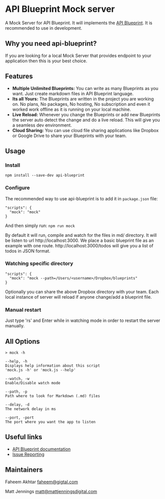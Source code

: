 # API Blueprint Mock server
A Mock Server for API Blueprint. It will implements the [API Blueprint](http://apiblueprint.org/). It is recommended to use in development.

## Why you need api-blueprint?
If you are looking for a local Mock Server that provides endpoint to your application then this is your best choice.

## Features
- **Multiple Unlimited Blueprints:** You can write as many Blueprints as you want. Just create markdown files in API Blueprint language.
- **Its all Yours:** The Blueprints are written in the project you are working on. No plans, No packages, No hosting, No subscription and even it worked work offline as it is running on your local machine.
- **Live Reload:** Whenever you change the Blueprints or add new Blueprints the server auto detect the change and do a live reload. This will give you a seamless dev environment.
- **Cloud Sharing:** You can use cloud file sharing applications like Dropbox or Google Drive to share your Blueprints with your team.

## Usage

### Install
  `npm install --save-dev api-blueprint`

### Configure
The recommended way to use api-blueprint is to add it in `package.json` file:

    "scripts": {
      "mock": "mock"
    }

And then simply run: `npm run mock`

By default it will run, compile and watch for the files in md/ directory. It will be listen to url http://localhost:3000. We place a basic blueprint file as an example with one route. http://localhost:3000/todos will give you a list of todos in JSON format.

### Watching specific directory

    "scripts": {
      "mock": "mock --path=/Users/<username>/Dropbox/blueprints"
    }

Optionally you can share the above Dropbox directory with your team. Each local instance of server will reload if anyone change/add a blueprint file.

### Manual restart
Just type 'rs' and Enter while in watching mode in order to restart the server manually.

## All Options
    > mock -h

    --help, -h
    Displays help information about this script
    'mock.js -h' or 'mock.js --help'

    --watch, -w
    Enable/Disable watch mode

    --path, -p
    Path where to look for Markdown (.md) files

    --delay, -d
    The network delay in ms

    --port, -port
    The port where you want the app to listen

## Useful links

- [API Blueprint documentation](https://apiblueprint.org/documentation/)
- [Issue Reporting](https://github.com/faheem-akhtar/mock-server/issues)

## Maintainers
Faheem Akhtar <faheem@gigtal.com>

Matt Jennings <matt@mattjenningsdigital.com>
